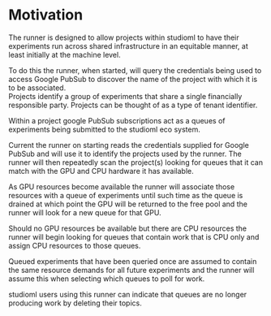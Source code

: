 # Motivation

The runner is designed to allow projects within studioml to have their experiments run across shared infrastructure in an equitable manner, at least initially at the machine level.

To do this the runner, when started, will query the credentials being used to access Google PubSub to discover the name of the project with which it is to be associated.  
Projects identify a group of experiments that share a single financially responsible party.  Projects can be thought of as a type of tenant identifier.  

Within a project google PubSub subscriptions act as a queues of experiments being submitted to the studioml eco system.

Current the runner on starting reads the credentials supplied for Google PubSub and will use it to identify the projects used by the runner.  The runner will then repeatedly scan the project(s) looking for queues that it can match with the GPU and CPU hardware it has available.

As GPU resources become available the runner will associate those resources with a queue of experiments until such time as the queue is drained at which point the GPU will be returned to the free pool and the runner will look for a new queue for that GPU.

Should no GPU resources be available but there are CPU resources the runner will begin looking for queues that contain work that is CPU only and assign CPU resources to those queues.

Queued experiments that have been queried once are assumed to contain the same resource demands for all future experiments and the runner will assume this when selecting which queues to poll for work.

studioml users using this runner can indicate that queues are no longer producing work by deleting their topics.

